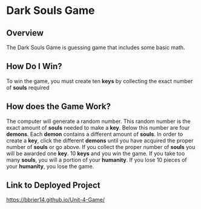 # Dark Souls Game
## Overview
The Dark Souls Game is guessing game that includes some basic math.
## How Do I Win?
To win the game, you must create ten **keys** by collecting the exact number of **souls** required
## How does the Game Work?
The computer will generate a random number. This random number is the exact amount of **souls** needed to make a **key**. Below this number are four **demons**. Each **demon** contains a different amount of **souls**. In order to create a **key**, click the different **demons** until you have acquired the proper number of **souls** or go above. If you collect the proper number of **souls** you will be awarded one **key**. 10 **keys** and you win the game. If you take too many **souls**, you will a portion of your **humanity**. If you lose 10 pieces of your **humanity**, you lose the game. 
## Link to Deployed Project
https://bbrier14.github.io/Unit-4-Game/
